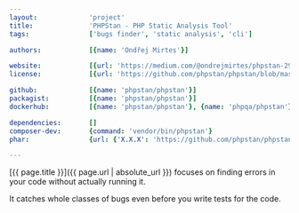```yaml
---
layout:             'project'
title:              'PHPStan - PHP Static Analysis Tool'
tags:               ['bugs finder', 'static analysis', 'cli'] 

authors:            [{name: 'Ondřej Mirtes'}]  

website:            [{url: 'https://medium.com/@ondrejmirtes/phpstan-2939cd0ad0e3'}]
license:            [{url: 'https://github.com/phpstan/phpstan/blob/master/LICENSE', label: 'MIT License'}]

github:             [{name: 'phpstan/phpstan'}]
packagist:          [{name: 'phpstan/phpstan'}]               
dockerhub:          [{name: 'phpstan/phpstan'}, {name: 'phpqa/phpstan'}]     

dependencies:       []
composer-dev:       {command: 'vendor/bin/phpstan'}
phar:               {url: {'X.X.X': 'https://github.com/phpstan/phpstan/releases/download/X.X/phpstan-X.X.phar'}}

---
```


[{{ page.title }}]({{ page.url | absolute_url }}) focuses on finding errors in your code without actually running it.
 
<!--more--> 

It catches whole classes of bugs even before you write tests for the code.
